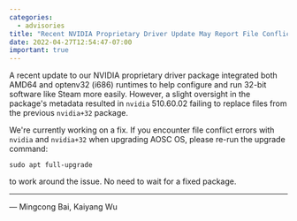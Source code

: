 ```yaml
---
categories:
  - advisories
title: "Recent NVIDIA Proprietary Driver Update May Report File Conflict Errors"
date: 2022-04-27T12:54:47-07:00
important: true
---
```


A recent update to our NVIDIA proprietary driver package integrated both AMD64
and optenv32 (i686) runtimes to help configure and run 32-bit software like
Steam more easily. However, a slight oversight in the package's metadata
resulted in `nvidia` 510.60.02 failing to replace files from the previous
`nvidia+32` package. 

We're currently working on a fix. If you encounter file conflict errors with
`nvidia` and `nvidia+32` when upgrading AOSC OS, please re-run the upgrade
command:

    sudo apt full-upgrade

to work around the issue. No need to wait for a fixed package.

---

— Mingcong Bai, Kaiyang Wu
